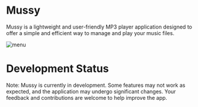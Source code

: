 # Mussy

Mussy is a lightweight and user-friendly MP3 player application designed to offer a simple and efficient way to manage and play your music files.

![menu](https://github.com/Dortec/Mussy/assets/97876256/5448bb7b-e1ac-4675-99de-2cbd00f1616d)


# Development Status

Note: Mussy is currently in development. Some features may not work as expected, and the application may undergo significant changes. Your feedback and contributions are welcome to help improve the app.
